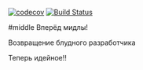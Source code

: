 [![codecov](https://codecov.io/gh/RInZ26/job4j_design/branch/master/graph/badge.svg)](https://codecov.io/gh/RInZ26/job4j_design)
[![Build Status](https://travis-ci.org/RInZ26/job4j_design.svg?branch=master)](https://travis-ci.org/RInZ26/job4j_design)


#middle
Вперёд мидлы!

Возвращение блудного разработчика

Теперь идейное!!